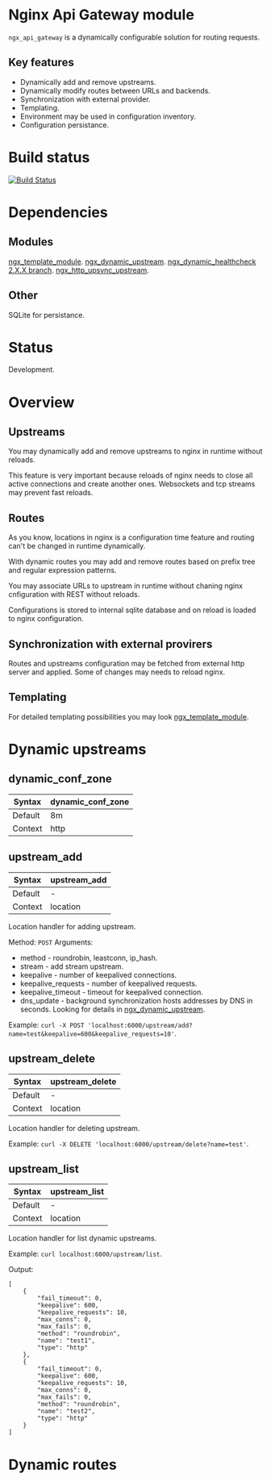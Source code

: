 # Nginx Api Gateway module

`ngx_api_gateway` is a dynamically configurable solution for routing requests.

## Key features

- Dynamically add and remove upstreams.
- Dynamically modify routes between URLs and backends.
- Synchronization with external provider.
- Templating.
- Environment may be used in configuration inventory.
- Configuration persistance.

# Build status
[![Build Status](https://travis-ci.org/ZigzagAK/ngx_api_gateway.svg)](https://travis-ci.org/ZigzagAK/ngx_api_gateway)

# Dependencies

## Modules

[ngx_template_module](https://github.com/ZigzagAK/ngx_template_module).
[ngx_dynamic_upstream](https://github.com/ZigzagAK/ngx_dynamic_upstream).
[ngx_dynamic_healthcheck 2.X.X branch](https://github.com/ZigzagAK/ngx_dynamic_healthcheck).
[ngx_http_upsync_upstream](https://github.com/ZigzagAK/ngx_http_upsync_upstream).

## Other

SQLite for persistance.

# Status

Development.

# Overview

## Upstreams

You may dynamically add and remove upstreams to nginx in runtime without reloads.

This feature is very important because reloads of nginx needs to close all active connections and create another ones. Websockets and tcp streams may prevent fast reloads.

## Routes

As you know, locations in nginx is a configuration time feature and routing can't be changed in runtime dynamically.

With dynamic routes you may add and remove routes based on prefix tree and regular expression patterns.

You may associate URLs to upstream in runtime without chaning nginx cnfiguration with REST without reloads.

Configurations is stored to internal sqlite database and on reload is loaded to nginx configuration.

## Synchronization with external provirers

Routes and upstreams configuration may be fetched from external http server and applied. Some of changes may needs to reload nginx.

## Templating

For detailed templating possibilities you may look [ngx_template_module](https://github.com/ZigzagAK/ngx_template_module).

# Dynamic upstreams

## dynamic_conf_zone

|Syntax |dynamic_conf_zone <zone size>|
|-------|----------------|
|Default|8m|
|Context|http|

## upstream_add

|Syntax |upstream_add|
|-------|----------------|
|Default|-|
|Context|location|

Location handler for adding upstream.

Method: `POST`
Arguments:
  - method - roundrobin, leastconn, ip_hash.
  - stream - add stream upstream.
  - keepalive - number of keepalived connections.
  - keepalive_requests - number of keepalived requests.
  - keepalive_timeout - timeout for keepalived connection.
  - dns_update - background synchronization hosts addresses by DNS in seconds. Looking for details in [ngx_dynamic_upstream](https://github.com/ZigzagAK/ngx_dynamic_upstream#dns_update).

Example: `curl -X POST 'localhost:6000/upstream/add?name=test&keepalive=600&keepalive_requests=10'`.

## upstream_delete

|Syntax |upstream_delete|
|-------|----------------|
|Default|-|
|Context|location|

Location handler for deleting upstream.

Example: `curl -X DELETE 'localhost:6000/upstream/delete?name=test'`.

## upstream_list

|Syntax |upstream_list|
|-------|----------------|
|Default|-|
|Context|location|

Location handler for list dynamic upstreams.

Example: `curl localhost:6000/upstream/list`.

Output:
```
[
    {
        "fail_timeout": 0,
        "keepalive": 600,
        "keepalive_requests": 10,
        "max_conns": 0,
        "max_fails": 0,
        "method": "roundrobin",
        "name": "test1",
        "type": "http"
    },
    {
        "fail_timeout": 0,
        "keepalive": 600,
        "keepalive_requests": 10,
        "max_conns": 0,
        "max_fails": 0,
        "method": "roundrobin",
        "name": "test2",
        "type": "http"
    }
]
```

# Dynamic routes

